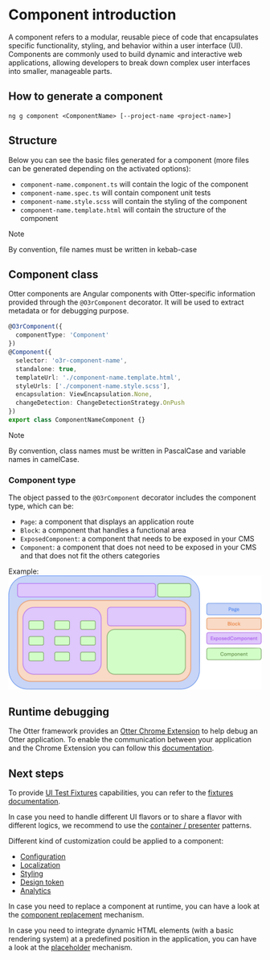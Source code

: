 # Component introduction

A component refers to a modular, reusable piece of code that encapsulates specific functionality, styling, and behavior within a user interface (UI). Components are commonly used to build dynamic and interactive web applications, allowing developers to break down complex user interfaces into smaller, manageable parts.

## How to generate a component

```shell
ng g component <ComponentName> [--project-name <project-name>]
```

## Structure
Below you can see the basic files generated for a component (more files can be generated depending on the activated options):
- `component-name.component.ts` will contain the logic of the component
- `component-name.spec.ts` will contain component unit tests
- `component-name.style.scss` will contain the styling of the component
- `component-name.template.html` will contain the structure of the component

> [!NOTE]
> By convention, file names must be written in kebab-case


## Component class
Otter components are Angular components with Otter-specific information provided through the `@O3rComponent` decorator.
It will be used to extract metadata or for debugging purpose.

```typescript
@O3rComponent({
  componentType: 'Component'
})
@Component({
  selector: 'o3r-component-name',
  standalone: true,
  templateUrl: './component-name.template.html',
  styleUrls: ['./component-name.style.scss'],
  encapsulation: ViewEncapsulation.None,
  changeDetection: ChangeDetectionStrategy.OnPush
})
export class ComponentNameComponent {}
```

> [!NOTE]
> By convention, class names must be written in PascalCase and variable names in camelCase.

### Component type
The object passed to the `@O3rComponent` decorator includes the component type, which can be:
- `Page`: a component that displays an application route
- `Block`: a component that handles a functional area
- `ExposedComponent`: a component that needs to be exposed in your CMS
- `Component`: a component that does not need to be exposed in your CMS and that does not fit the others categories

Example:
![Component type example](../../assets/schemas/component-type-example.png)

## Runtime debugging

The Otter framework provides an [Otter Chrome Extension](https://chrome.google.com/webstore/detail/otter-devtools/aejabgendbpckkdnjaphhlifbhepmbne) to help debug an Otter application.
To enable the communication between your application and the Chrome Extension you can follow this [documentation](../dev-tools/chrome-devtools.md).

## Next steps

To provide [UI Test Fixtures](https://en.wikipedia.org/wiki/Test_fixture#Software) capabilities, you can refer to the [fixtures documentation](./FIXTURES.md).

In case you need to handle different UI flavors or to share a flavor with different logics, we recommend to use the [container / presenter](./CONTAINER_PRESENTER.md) patterns.

Different kind of customization could be applied to a component:

* [Configuration](../configuration/OVERVIEW.md)
* [Localization](../localization/LOCALIZATION.md)
* [Styling](../styling/THEME.md)
* [Design token](../design/TECHNICAL_DOCUMENTATION.md)
* [Analytics](../analytics/ANALYTICS.md)

In case you need to replace a component at runtime, you can have a look at the [component replacement](./COMPONENT_REPLACEMENT.md) mechanism.

In case you need to integrate dynamic HTML elements (with a basic rendering system) at a predefined position in the application, you can have a look at the [placeholder](./PLACEHOLDERS.md) mechanism.
